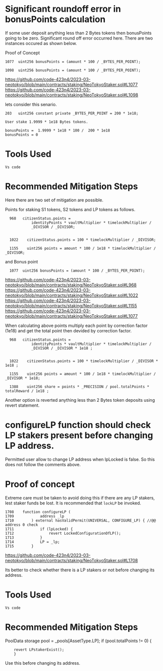 # Significant roundoff error in bonusPoints calculation

If some user deposit anything less than 2 Bytes tokens then bonusPoints going to be zero. Significant round off error occurred here. There are two instances occured as shown below. 

Proof of Concept

    1077  uint256 bonusPoints = (amount * 100 / _BYTES_PER_POINT);
    
    1098  uint256 bonusPoints = (amount * 100 / _BYTES_PER_POINT);
    

https://github.com/code-423n4/2023-03-neotokyo/blob/main/contracts/staking/NeoTokyoStaker.sol#L1077
https://github.com/code-423n4/2023-03-neotokyo/blob/main/contracts/staking/NeoTokyoStaker.sol#L1098


lets consider this senario.

    203   uint256 constant private _BYTES_PER_POINT = 200 * 1e18;

    User stake 1.9999 * 1e18 Bytes tokens. 
    
    bonusPoints =  1.9999 * 1e18 * 100 /  200 * 1e18 
    bonusPoints = 0
    
# Tools Used
    Vs code

# Recommended Mitigation Steps

  Here there are two set of mitigation are possible. 
  
  
  Points for staking S1 tokens, S2 tokens  and LP tokens as follows.
  
      968   citizenStatus.points =
				identityPoints * vaultMultiplier * timelockMultiplier /
				_DIVISOR / _DIVISOR;
        
      
      1022    citizenStatus.points = 100 * timelockMultiplier / _DIVISOR;
      
      1155    uint256 points = amount * 100 / 1e18 * timelockMultiplier / _DIVISOR;
      
and Bonus point

      1077  uint256 bonusPoints = (amount * 100 / _BYTES_PER_POINT);
      
https://github.com/code-423n4/2023-03-neotokyo/blob/main/contracts/staking/NeoTokyoStaker.sol#L968
https://github.com/code-423n4/2023-03-neotokyo/blob/main/contracts/staking/NeoTokyoStaker.sol#L1022
https://github.com/code-423n4/2023-03-neotokyo/blob/main/contracts/staking/NeoTokyoStaker.sol#L1155
https://github.com/code-423n4/2023-03-neotokyo/blob/main/contracts/staking/NeoTokyoStaker.sol#L1077

When calculating above points multiply each point by  correction factor (1e18)  and get the total point then devided by correction
factor. 

      968   citizenStatus.points =
				identityPoints * vaultMultiplier * timelockMultiplier /
				_DIVISOR / _DIVISOR * 1e18 ; 
        
      
      1022    citizenStatus.points = 100 * timelockMultiplier / _DIVISOR * 1e18 ;
      
      1155    uint256 points = amount * 100 / 1e18 * timelockMultiplier / _DIVISOR * 1e18;
 
      1388    uint256 share = points * _PRECISION / pool.totalPoints * totalReward / 1e18 ;
      
 
Another option is reverted anything less than 2 Bytes token deposits using revert statement.  


# configureLP function should check LP stakers present before changing LP address.

Permitted user allow to change LP address when lpLocked is false. So this does not follow the comments above. 

# Proof of concept

Extreme care must be taken to avoid doing this if there are any LP stakers, lest staker funds be lost. It is recommended that `lockLP` be invoked.

	1708	function configureLP (
	1709			address _lp
	1710		) external hasValidPermit(UNIVERSAL, CONFIGURE_LP) { //@@ address 0 check
	1711			if (lpLocked) {
	1712				revert LockedConfigurationOfLP();
	1713			}
	1714			LP = _lp;
	1715		}
	
https://github.com/code-423n4/2023-03-neotokyo/blob/main/contracts/staking/NeoTokyoStaker.sol#L1708

Its better to check whether there is a LP stakers or not before changing its address.


# Tools Used
    Vs code

# Recommended Mitigation Steps

PoolData storage pool = _pools[AssetType.LP];
		if (pool.totalPoints != 0) { 
		
		revert LPstakerExist(); 
		}



Use this before changing its address. 







		


    
      
 
   
  

    
    
  
    
    

    






